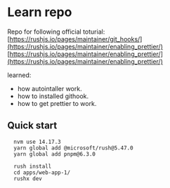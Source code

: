 # Learn repo

Repo for following official toturial:
[https://rushjs.io/pages/maintainer/git_hooks/](https://rushjs.io/pages/maintainer/enabling_prettier/) 
[https://rushjs.io/pages/maintainer/enabling_prettier/](https://rushjs.io/pages/maintainer/enabling_prettier/)

learned:
* how autointaller work.
* how to installed githook.
* how to get prettier to work.


## Quick start

```
  nvm use 14.17.3
  yarn global add @microsoft/rush@5.47.0
  yarn global add pnpm@6.3.0

  rush install
  cd apps/web-app-1/
  rushx dev
```













